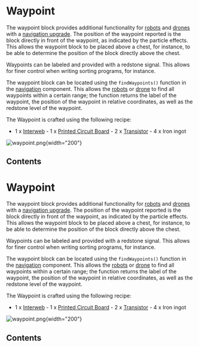 # Waypoint

The waypoint block provides additional functionality for
[robots](/block/robot) and [drones](/item/drone) with a [navigation
upgrade](/item/navigation_upgrade). The position of the waypoint
reported is the block directly in front of the waypoint, as indicated by
the particle effects. This allows the waypoint block to be placed above
a chest, for instance, to be able to determine the position of the block
directly above the chest.

Waypoints can be labeled and provided with a redstone signal. This
allows for finer control when writing sorting programs, for instance.

The waypoint block can be located using the `findWaypoints()` function
in the [navigation](/component/navigation) component. This allows the
[robots](/block/robot) or [drone](/item/drone) to find all waypoints
within a certain range; the function returns the label of the waypoint,
the position of the waypoint in relative coordinates, as well as the
redstone level of the waypoint.

The Waypoint is crafted using the following recipe:

- 1 x [Interweb](/item/materials) - 1 x [Printed Circuit
Board](/item/materials) - 2 x [Transistor](/item/materials) - 4 x Iron
ingot

![waypoint.png](/recipes/blocks/waypoint.png){width="200"}

## Contents

# Waypoint

The waypoint block provides additional functionality for
[robots](/block/robot) and [drones](/item/drone) with a [navigation
upgrade](/item/navigation_upgrade). The position of the waypoint
reported is the block directly in front of the waypoint, as indicated by
the particle effects. This allows the waypoint block to be placed above
a chest, for instance, to be able to determine the position of the block
directly above the chest.

Waypoints can be labeled and provided with a redstone signal. This
allows for finer control when writing sorting programs, for instance.

The waypoint block can be located using the `findWaypoints()` function
in the [navigation](/component/navigation) component. This allows the
[robots](/block/robot) or [drone](/item/drone) to find all waypoints
within a certain range; the function returns the label of the waypoint,
the position of the waypoint in relative coordinates, as well as the
redstone level of the waypoint.

The Waypoint is crafted using the following recipe:

- 1 x [Interweb](/item/materials) - 1 x [Printed Circuit
Board](/item/materials) - 2 x [Transistor](/item/materials) - 4 x Iron
ingot

![waypoint.png](/recipes/blocks/waypoint.png){width="200"}

## Contents
